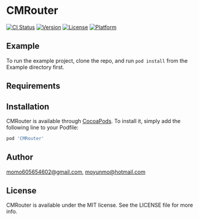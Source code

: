 # CMRouter

[![CI Status](http://img.shields.io/travis/momo605654602@gmail.com/CMRouter.svg?style=flat)](https://travis-ci.org/momo605654602@gmail.com/CMRouter)
[![Version](https://img.shields.io/cocoapods/v/CMRouter.svg?style=flat)](http://cocoapods.org/pods/CMRouter)
[![License](https://img.shields.io/cocoapods/l/CMRouter.svg?style=flat)](http://cocoapods.org/pods/CMRouter)
[![Platform](https://img.shields.io/cocoapods/p/CMRouter.svg?style=flat)](http://cocoapods.org/pods/CMRouter)

## Example

To run the example project, clone the repo, and run `pod install` from the Example directory first.

## Requirements

## Installation

CMRouter is available through [CocoaPods](http://cocoapods.org). To install
it, simply add the following line to your Podfile:

```ruby
pod 'CMRouter'
```

## Author

momo605654602@gmail.com, moyunmo@hotmail.com

## License

CMRouter is available under the MIT license. See the LICENSE file for more info.
